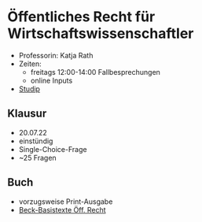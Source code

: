 # Öffentliches Recht für Wirtschaftswissenschaftler

- Professorin: Katja Rath
- Zeiten:
	- freitags 12:00-14:00 Fallbesprechungen
	- online Inputs 
- [Studip](https://studip.uni-halle.de/dispatch.php/course/details?sem_id=aa32e8f8b04104e6b8ab07bf07a2f897)



## Klausur

- 20.07.22
- einstündig
- Single-Choice-Frage
- ~25 Fragen



## Buch

- vorzugsweise Print-Ausgabe
- [Beck-Basistexte Öff. Recht](https://www.thalia.de/shop/home/artikeldetails/A1061894962)
